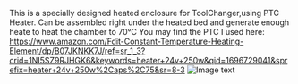 This is a specially designed heated enclosure for ToolChanger,using PTC Heater.
Can be assembled right under the heated bed and generate enough heate to heat the chamber to 70°C
You may find the PTC I used here: 
https://www.amazon.com/Fdit-Constant-Temperature-Heating-Element/dp/B07JKNKK7J/ref=sr_1_3?crid=1NI5SZ9RJHGK6&keywords=heater+24v+250w&qid=1696729041&sprefix=heater+24v+250w%2Caps%2C75&sr=8-3
![Image text](https://github.com/Piscosweet/E3D-ToolChanger-Customization/blob/main/Image/Screenshot%202023-10-08%20at%205.32.46%20PM.png)
